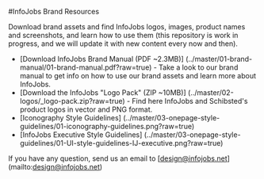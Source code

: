 #InfoJobs Brand Resources

Download brand assets and find InfoJobs logos, images, product names and screenshots, and learn how to use them (this repository is work in progress, and we will update it with new content every now and then).


* [Download InfoJobs Brand Manual (PDF ~2.3MB)] (../master/01-brand-manual/01-brand-manual.pdf?raw=true) - Take a look to our brand manual to get info on how to use our brand assets and learn more about InfoJobs. 
* [Download the InfoJobs "Logo Pack" (ZIP ~10MB)] (../master/02-logos/_logo-pack.zip?raw=true) - Find here InfoJobs and Schibsted's product logos in vector and PNG format. 
* [Iconography Style Guidelines] (../master/03-onepage-style-guidelines/01-iconography-guidelines.png?raw=true)
* [InfoJobs Executive Style Guidelines] (../master/03-onepage-style-guidelines/01-UI-style-guidelines-IJ-executive.png?raw=true)

If you have any question, send us an email to [design@infojobs.net] (mailto:design@infojobs.net)
